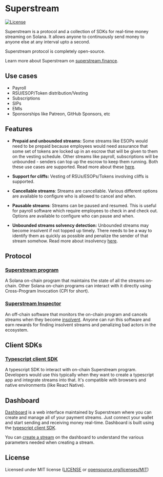 # Superstream

[![License](https://img.shields.io/github/license/gpahal/superstream)](https://opensource.org/licenses/MIT)

Superstream is a protocol and a collection of SDKs for real-time money streaming on Solana. It allows anyone to
continuously send money to anyone else at any interval upto a second.

Superstream protocol is completely open-source.

Learn more about Superstream on [superstream.finance](https://superstream.finance/).

## Use cases

- Payroll
- RSU/ESOP/Token distribution/Vesting
- Subscriptions
- SIPs
- EMIs
- Sponsorships like Patreon, GitHub Sponsors, etc

## Features

- **Prepaid and unbounded streams:** Some streams like ESOPs would need to be prepaid because employees would need
  assurance that some set of tokens are locked up in an escrow that will be given to them on the vesting schedule. Other
  streams like payroll, subscriptions will be unbounded - senders can top up the escrow to keep them running. Both these
  use cases are supported. Read more about these [here](https://superstream.finance/docs/resources/types-of-streams).

- **Support for cliffs:** Vesting of RSUs/ESOPs/Tokens involving cliffs is supported.

- **Cancellable streams**: Streams are cancellable. Various different options are available to configure who is allowed
  to cancel and when.

- **Pausable streams**: Streams can be paused and resumed. This is useful for payroll software which require employees
  to check in and check out. Options are available to configure who can pause and when.

- **Unbounded streams solvency detection:** Unbounded streams may become insolvent if not topped up timely. There needs
  to be a way to identify them as quickly as possible and penalize the sender of that stream somehow. Read more about
  insolvency [here](https://superstream.finance/docs/resources/insolvency).

## Protocol

### [**Superstream program**](https://superstream.finance/docs/protocol/program)

A Solana on-chain program that maintains the state of all the streams on-chain. Other Solana on-chain programs can
interact with it directly using Cross-Program Invocation (CPI for short).

### [**Superstream Inspector**](https://superstream.finance/docs/protocol/inspector)

An off-chain software that monitors the on-chain program and cancels streams when they become
[insolvent](https://superstream.finance/docs/resources/insolvency). Anyone can run this software and earn rewards for
finding insolvent streams and penalizing bad actors in the ecosystem.

## Client SDKs

### [**Typescript client SDK**](https://superstream.finance/docs/client-sdks/ts)

A typescript SDK to interact with on-chain Superstream program. Developers would use this typically when they want to
create a typescript app and integrate streams into that. It's compatible with browsers and native environments (like
React Native).

## Dashboard

[Dashboard](https://superstream.finance/dashboard) is a web interface maintained by Superstream where you can
create and manage all of your payment streams. Just connect your wallet and start sending and receiving money real-time.
Dashboard is built using the [typescript client SDK](https://superstream.finance/docs/client-sdks/ts).

You can [create a stream](https://superstream.finance/dashboard/create) on the dashboard to understand the
various parameters needed when creating a stream.

## License

Licensed under MIT license ([LICENSE](LICENSE) or [opensource.org/licenses/MIT](https://opensource.org/licenses/MIT))
